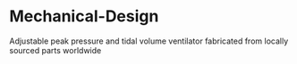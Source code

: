 # Mechanical-Design
Adjustable peak pressure and tidal volume ventilator fabricated from locally sourced parts worldwide

